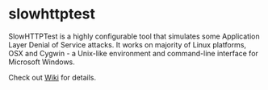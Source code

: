 # slowhttptest #

SlowHTTPTest is a highly configurable tool that simulates some Application Layer Denial of Service attacks. It works on majority of Linux platforms, OSX and Cygwin - a Unix-like environment and command-line interface for Microsoft Windows.

Check out [Wiki](https://github.com/shekyan/slowhttptest/wiki) for details.
